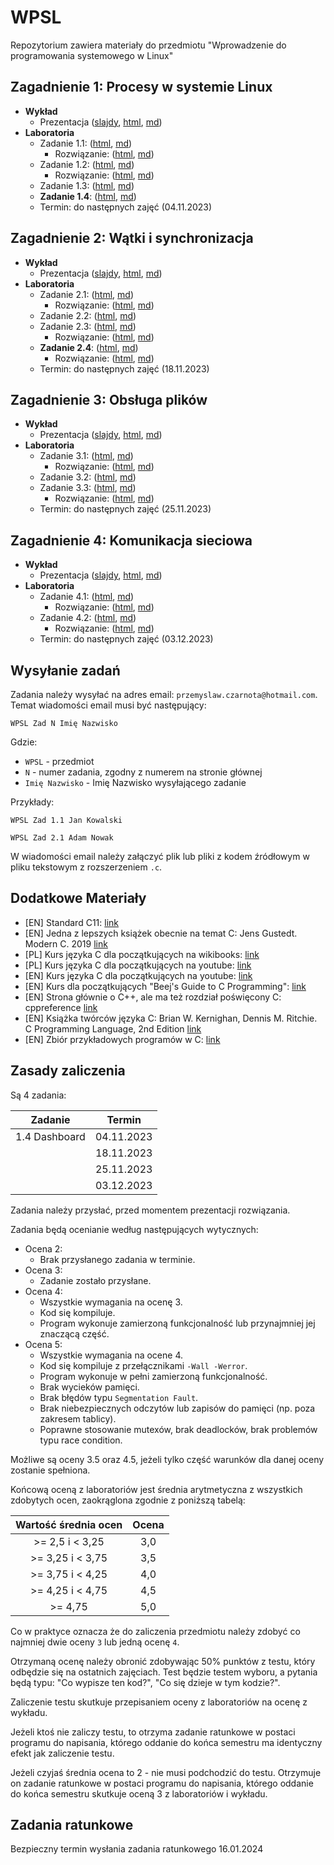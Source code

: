 # WPSL

Repozytorium zawiera materiały do przedmiotu "Wprowadzenie do programowania systemowego w Linux"

## Zagadnienie 1: Procesy w systemie Linux

- **Wykład**
    - Prezentacja ([slajdy](https://czarnota.github.io/wpsl/1/slides.html), [html](https://czarnota.github.io/wpsl/1/README), [md](https://github.com/czarnota/wpsl/tree/main/1/))
- **Laboratoria**
    - Zadanie 1.1: ([html](https://czarnota.github.io/wpsl/1/task1), [md](https://github.com/czarnota/wpsl/tree/main/1/task1.md))
        - Rozwiązanie: ([html](https://czarnota.github.io/wpsl/1/task1-solved), [md](https://github.com/czarnota/wpsl/tree/main/1/task1-solved.md))
    - Zadanie 1.2: ([html](https://czarnota.github.io/wpsl/1/task2), [md](https://github.com/czarnota/wpsl/tree/main/1/task2.md))
        - Rozwiązanie: ([html](https://czarnota.github.io/wpsl/1/task2-solved), [md](https://github.com/czarnota/wpsl/tree/main/1/task2-solved.md))
    - Zadanie 1.3: ([html](https://czarnota.github.io/wpsl/1/task3), [md](https://github.com/czarnota/wpsl/tree/main/1/task3.md))
    - **Zadanie 1.4**: ([html](https://czarnota.github.io/wpsl/1/task4), [md](https://github.com/czarnota/wpsl/tree/main/1/task4.md))
    - Termin: do następnych zajęć (04.11.2023)

## Zagadnienie 2: Wątki i synchronizacja

- **Wykład**
    - Prezentacja ([slajdy](https://czarnota.github.io/wpsl/2/slides.html), [html](https://czarnota.github.io/wpsl/2/README), [md](https://github.com/czarnota/wpsl/tree/main/2/))
- **Laboratoria**
    - Zadanie 2.1: ([html](https://czarnota.github.io/wpsl/2/task1), [md](https://github.com/czarnota/wpsl/tree/main/2/task1.md))
        - Rozwiązanie: ([html](https://czarnota.github.io/wpsl/2/task1-solved), [md](https://github.com/czarnota/wpsl/tree/main/2/task1-solved.md))
    - Zadanie 2.2: ([html](https://czarnota.github.io/wpsl/2/task2), [md](https://github.com/czarnota/wpsl/tree/main/2/task2.md))
    - Zadanie 2.3: ([html](https://czarnota.github.io/wpsl/2/task3), [md](https://github.com/czarnota/wpsl/tree/main/2/task3.md))
        - Rozwiązanie: ([html](https://czarnota.github.io/wpsl/2/task3-solved), [md](https://github.com/czarnota/wpsl/tree/main/2/task3-solved.md))
    - **Zadanie 2.4**: ([html](https://czarnota.github.io/wpsl/2/task4), [md](https://github.com/czarnota/wpsl/tree/main/2/task4.md))
        - Rozwiązanie: ([html](https://czarnota.github.io/wpsl/2/task4-solved), [md](https://github.com/czarnota/wpsl/tree/main/2/task4-solved.md))
    - Termin: do następnych zajęć (18.11.2023)

## Zagadnienie 3: Obsługa plików

- **Wykład**
    - Prezentacja ([slajdy](https://czarnota.github.io/wpsl/3/slides.html), [html](https://czarnota.github.io/wpsl/3/README), [md](https://github.com/czarnota/wpsl/tree/main/3/))
- **Laboratoria**
    - Zadanie 3.1: ([html](https://czarnota.github.io/wpsl/3/task1), [md](https://github.com/czarnota/wpsl/tree/main/3/task1.md))
        - Rozwiązanie: ([html](https://czarnota.github.io/wpsl/3/task1-solved), [md](https://github.com/czarnota/wpsl/tree/main/3/task1-solved.md))
    - Zadanie 3.2: ([html](https://czarnota.github.io/wpsl/3/task2), [md](https://github.com/czarnota/wpsl/tree/main/3/task2.md))
    - Zadanie 3.3: ([html](https://czarnota.github.io/wpsl/3/task3), [md](https://github.com/czarnota/wpsl/tree/main/3/task3.md))
        - Rozwiązanie: ([html](https://czarnota.github.io/wpsl/3/task3-solved), [md](https://github.com/czarnota/wpsl/tree/main/3/task3-solved.md))
    - Termin: do następnych zajęć (25.11.2023)

## Zagadnienie 4: Komunikacja sieciowa

- **Wykład**
    - Prezentacja ([slajdy](https://czarnota.github.io/wpsl/4/slides.html), [html](https://czarnota.github.io/wpsl/4/README), [md](https://github.com/czarnota/wpsl/tree/main/4/))
- **Laboratoria**
    - Zadanie 4.1: ([html](https://czarnota.github.io/wpsl/4/task1), [md](https://github.com/czarnota/wpsl/tree/main/4/task1.md))
        - Rozwiązanie: ([html](https://czarnota.github.io/wpsl/4/task1-solved), [md](https://github.com/czarnota/wpsl/tree/main/4/task1-solved.md))
    - Zadanie 4.2: ([html](https://czarnota.github.io/wpsl/4/task2), [md](https://github.com/czarnota/wpsl/tree/main/4/task2.md))
        - Rozwiązanie: ([html](https://czarnota.github.io/wpsl/4/task2-solved), [md](https://github.com/czarnota/wpsl/tree/main/4/task2-solved.md))
    - Termin: do następnych zajęć (03.12.2023)

## Wysyłanie zadań

Zadania należy wysyłać na adres email: `przemyslaw.czarnota@hotmail.com`.
Temat wiadomości email musi być następujący:

```
WPSL Zad N Imię Nazwisko
```

Gdzie:
- `WPSL` - przedmiot
- `N` - numer zadania, zgodny z numerem na stronie głównej
- `Imię Nazwisko` - Imię Nazwisko wysyłającego zadanie

Przykłady:

```
WPSL Zad 1.1 Jan Kowalski
```
```
WPSL Zad 2.1 Adam Nowak
```

W wiadomości email należy załączyć plik lub pliki z kodem źródłowym w pliku tekstowym z rozszerzeniem `.c`.


## Dodatkowe Materiały

- [EN] Standard C11: [link](https://www.open-std.org/jtc1/sc22/wg14/www/docs/n1570.pdf)
- [EN] Jedna z lepszych książek obecnie na temat C: Jens Gustedt. Modern C. 2019 [link](https://hal.inria.fr/hal-02383654/document)
- [PL] Kurs języka C dla początkujących na wikibooks: [link](https://pl.wikibooks.org/wiki/C)
- [PL] Kurs języka C dla początkujących na youtube: [link](https://www.youtube.com/watch?v=o9zn6XQKjgU&list=PL6aekdNhY7DBvSnK0HUUBb-OH4y41HoZw)
- [EN] Kurs języka C dla początkujących na youtube: [link](https://www.youtube.com/watch?v=KJgsSFOSQv0)
- [EN] Kurs dla początkujących "Beej's Guide to C Programming": [link](https://beej.us/guide/bgc/)
- [EN] Strona głównie o C++, ale ma też rozdział poświęcony C: cppreference [link](https://en.cppreference.com/w/c)
- [EN] Książka twórców języka C: Brian W. Kernighan, Dennis M. Ritchie. C Programming Language, 2nd Edition [link](https://github.com/germanoa/compiladores/blob/master/doc/ebook/The%20C%20Programming%20Language%20-%202nd%20Edition%20-%20Ritchie%20Kernighan.pdf)
- [EN] Zbiór przykładowych programów w C: [link](https://github.com/randerson112358/C-Programs)


## Zasady zaliczenia

Są 4 zadania:

| Zadanie                      | Termin     |
| ---------------------------- | ---------- |
| 1.4 Dashboard                | 04.11.2023 |
|                              | 18.11.2023 |
|                              | 25.11.2023 |
|                              | 03.12.2023 |

Zadania należy przysłać, przed momentem prezentacji rozwiązania.

Zadania będą ocenianie według następujących wytycznych:

- Ocena 2:
    - Brak przysłanego zadania w terminie.
- Ocena 3:
    - Zadanie zostało przysłane.
- Ocena 4:
    - Wszystkie wymagania na ocenę 3.
    - Kod się kompiluje.
    - Program wykonuje zamierzoną funkcjonalność lub przynajmniej jej znaczącą część.
- Ocena 5:
    - Wszystkie wymagania na ocene 4.
    - Kod się kompiluje z przełącznikami `-Wall -Werror`.
    - Program wykonuje w pełni zamierzoną funkcjonalność.
    - Brak wycieków pamięci.
    - Brak błędów typu `Segmentation Fault`.
    - Brak niebezpiecznych odczytów lub zapisów do pamięci (np. poza zakresem tablicy).
    - Poprawne stosowanie mutexów, brak deadlocków, brak problemów typu race condition.

Możliwe są oceny 3.5 oraz 4.5, jeżeli tylko część warunków dla danej oceny zostanie spełniona.

Końcową oceną z laboratoriów jest średnia arytmetyczna z wszystkich zdobytych ocen,
zaokrąglona zgodnie z poniższą tabelą:

| Wartość średnia ocen | Ocena |
| :------------------: | :---: |
| >= 2,5  i < 3,25     | 3,0   |
| >= 3,25 i < 3,75     | 3,5   |
| >= 3,75 i < 4,25     | 4,0   |
| >= 4,25 i < 4,75     | 4,5   |
| >= 4,75              | 5,0   |

Co w praktyce oznacza że do zaliczenia przedmiotu należy zdobyć co najmniej
dwie oceny `3` lub jedną ocenę `4`.

Otrzymaną ocenę należy obronić zdobywając 50% punktów z testu, który
odbędzie się na ostatnich zajęciach. Test będzie testem wyboru, a pytania
będą typu: "Co wypisze ten kod?", "Co się dzieje w tym kodzie?".

Zaliczenie testu skutkuje przepisaniem oceny z laboratoriów na ocenę z wykładu.

Jeżeli ktoś nie zaliczy testu, to otrzyma
zadanie ratunkowe w postaci programu do napisania, którego oddanie do końca semestru
ma identyczny efekt jak zaliczenie testu.

Jeżeli czyjaś średnia ocena to 2 - nie musi podchodzić do testu.
Otrzymuje on zadanie ratunkowe w postaci programu do napisania,
którego oddanie do końca semestru skutkuje oceną 3 z laboratoriów i wykładu.

## Zadania ratunkowe

Bezpieczny termin wysłania zadania ratunkowego 16.01.2024
